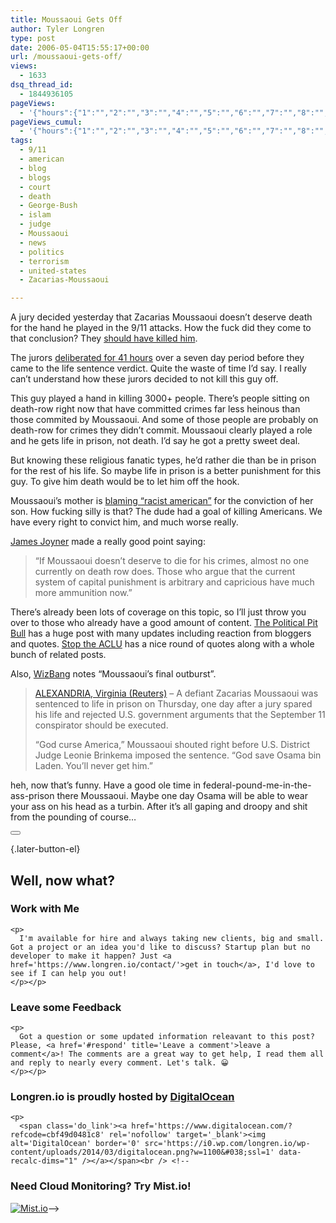 ```yaml
---
title: Moussaoui Gets Off
author: Tyler Longren
type: post
date: 2006-05-04T15:55:17+00:00
url: /moussaoui-gets-off/
views:
  - 1633
dsq_thread_id:
  - 1844936105
pageViews:
  - '{"hours":{"1":"","2":"","3":"","4":"","5":"","6":"","7":"","8":"","9":"","10":"","11":"","12":"","13":"","14":"","15":"","16":"","17":"","18":"","19":"","20":"","21":"","22":"","23":"","24":"","25":"","26":"","27":"","28":"","29":"","30":"","31":"","32":"","33":"","34":"","35":"","36":"","37":"","38":"","39":"","40":"","41":"","42":"","43":"","44":"","45":"","46":"","47":""},"days":{"2":"","3":"","4":"","5":"","6":"","7":"","8":"","9":"","10":"","11":"","12":"","13":"","14":""},"weeks":{"3":"","4":"","5":"","6":"","7":"","8":"","9":"","10":"","11":"","12":""},"months":{"4":"","5":"","6":"","7":"","8":"","9":"","10":"","11":"","12":"","13":"","14":"","15":"","16":"","17":"","18":"","19":"","20":"","21":"","22":"","23":"","24":""}}'
pageViews_cumul:
  - '{"hours":{"1":"","2":"","3":"","4":"","5":"","6":"","7":"","8":"","9":"","10":"","11":"","12":"","13":"","14":"","15":"","16":"","17":"","18":"","19":"","20":"","21":"","22":"","23":"","24":"","25":"","26":"","27":"","28":"","29":"","30":"","31":"","32":"","33":"","34":"","35":"","36":"","37":"","38":"","39":"","40":"","41":"","42":"","43":"","44":"","45":"","46":"","47":""},"days":{"2":"","3":"","4":"","5":"","6":"","7":"","8":"","9":"","10":"","11":"","12":"","13":"","14":""},"weeks":{"3":"","4":"","5":"","6":"","7":"","8":"","9":"","10":"","11":"","12":""},"months":{"4":"","5":"","6":"","7":"","8":"","9":"","10":"","11":"","12":"","13":"","14":"","15":"","16":"","17":"","18":"","19":"","20":"","21":"","22":"","23":"","24":""}}'
tags:
  - 9/11
  - american
  - blog
  - blogs
  - court
  - death
  - George-Bush
  - islam
  - judge
  - Moussaoui
  - news
  - politics
  - terrorism
  - united-states
  - Zacarias-Moussaoui

---
```

A jury decided yesterday that Zacarias Moussaoui doesn&#8217;t deserve death for the hand he played in the 9/11 attacks. How the fuck did they come to that conclusion? They [should have killed him][1].

The jurors [deliberated for 41 hours][2] over a seven day period before they came to the life sentence verdict. Quite the waste of time I&#8217;d say. I really can&#8217;t understand how these jurors decided to not kill this guy off.

This guy played a hand in killing 3000+ people. There&#8217;s people sitting on death-row right now that have committed crimes far less heinous than those commited by Moussaoui. And some of those people are probably on death-row for crimes they didn&#8217;t commit. Moussaoui clearly played a role and he gets life in prison, not death. I&#8217;d say he got a pretty sweet deal.

But knowing these religious fanatic types, he&#8217;d rather die than be in prison for the rest of his life. So maybe life in prison is a better punishment for this guy. To give him death would be to let him off the hook.

Moussaoui&#8217;s mother is [blaming &#8220;racist american&#8221;][3] for the conviction of her son. How fucking silly is that? The dude had a goal of killing Americans. We have every right to convict him, and much worse really.

[James Joyner][4] made a really good point saying:

> &#8220;If Moussaoui doesn’t deserve to die for his crimes, almost no one currently on death row does. Those who argue that the current system of capital punishment is arbitrary and capricious have much more ammunition now.&#8221;

There&#8217;s already been lots of coverage on this topic, so I&#8217;ll just throw you over to those who already have a good amount of content. [The Political Pit Bull][5] has a huge post with many updates including reaction from bloggers and quotes. [Stop the ACLU][6] has a nice round of quotes along with a whole bunch of related posts.

Also, [WizBang][7] notes &#8220;Moussaoui&#8217;s final outburst&#8221;.

> [ALEXANDRIA, Virginia (Reuters)][8] &#8211; A defiant Zacarias Moussaoui was sentenced to life in prison on Thursday, one day after a jury spared his life and rejected U.S. government arguments that the September 11 conspirator should be executed.
> 
> &#8220;God curse America,&#8221; Moussaoui shouted right before U.S. District Judge Leonie Brinkema imposed the sentence. &#8220;God save Osama bin Laden. You&#8217;ll never get him.&#8221;

heh, now that&#8217;s funny. Have a good ole time in federal-pound-me-in-the-ass-prison there Moussaoui. Maybe one day Osama will be able to wear your ass on his head as a turbin. After it&#8217;s all gaping and droopy and shit from the pounding of course&#8230; 

<div class="wpulike wpulike-default " >
  <div class="wp_ulike_general_class wp_ulike_is_not_liked">
    <button type="button"
					aria-label="Like Button"
					data-ulike-id="2145"
					data-ulike-nonce="1c02723ad0"
					data-ulike-type="likeThis"
					data-ulike-template="wpulike-default"
					data-ulike-display-likers="0"
					data-ulike-disable-pophover="0"
					class="wp_ulike_btn wp_ulike_put_image wp_likethis_2145"></button><span class="count-box"></span>
  </div>
</div>

[][9]{.later-button-el}

<div class='what-next'>
  <h2>
    Well, now what?
  </h2>
  
  <div class='hire'>
    <h3>
      Work with Me
    </h3>
    
    <p>
      I'm available for hire and always taking new clients, big and small. Got a project or an idea you'd like to discuss? Startup plan but no developer to make it happen? Just <a href='https://www.longren.io/contact/'>get in touch</a>, I'd love to see if I can help you out!
    </p></p>
  </div>
  
  <div class='hire'>
    <h3>
      Leave some Feedback
    </h3>
    
    <p>
      Got a question or some updated information releavant to this post? Please, <a href='#respond' title='Leave a comment'>leave a comment</a>! The comments are a great way to get help, I read them all and reply to nearly every comment. Let's talk. 😀
    </p></p>
  </div>
  
  <div class='now-what-bottom-ad'>
    <h3>
      Longren.io is proudly hosted by <a href='https://www.digitalocean.com/?refcode=cbf49d0481c8'>DigitalOcean</a>
    </h3>
    
    <p>
      <span class='do_link'><a href='https://www.digitalocean.com/?refcode=cbf49d0481c8' rel='nofollow' target='_blank'><img alt='DigitalOcean' border='0' src='https://i0.wp.com/longren.io/wp-content/uploads/2014/03/digitalocean.png?w=1100&#038;ssl=1' data-recalc-dims="1" /></a></span><br /> <!--

<h3>Need Cloud Monitoring? Try Mist.io!</h3>

<span class='do_link'><a href='http://mist.io/?ref=tyler' rel='nofollow' target='_blank'><img alt='Mist.io' border='0' src='https://i0.wp.com/longren.io/wp-content/uploads/2014/04/mistio.jpg?w=1100&#038;ssl=1' data-recalc-dims="1"></a></span>--></div> </div>

 [1]: http://www.opinionjournal.com/columnists/pnoonan/?id=110008330
 [2]: http://www.washingtonpost.com/wp-dyn/content/article/2006/05/04/AR2006050400715.html
 [3]: http://mypetjawa.mu.nu/archives/175142.php
 [4]: http://www.outsidethebeltway.com/archives/2006/05/moussaoui_spared_death_penalty/
 [5]: http://www.thepoliticalpitbull.com/2006/05/no_death_for_moussaoui.php
 [6]: http://stoptheaclu.com/archives/2006/05/03/moussaoui-life-in-prison-jury-says-no-to-martyrdom/
 [7]: http://wizbangblog.com/2006/05/04/moussaouis-final-outburst.php
 [8]: http://today.reuters.com/news/articlenews.aspx?type=topNews&storyid=2006-05-04T150205Z_01_N04253904_RTRUKOC_0_US-SECURITY-MOUSSAOUI.xml&rpc=22
 [9]: #
